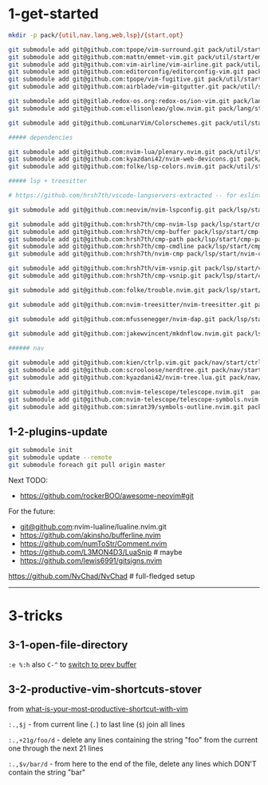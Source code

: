# 1-get-started

```bash
mkdir -p pack/{util,nav,lang,web,lsp}/{start,opt}

git submodule add git@github.com:tpope/vim-surround.git pack/util/start/surround
git submodule add git@github.com:mattn/emmet-vim.git pack/util/start/emmet
git submodule add git@github.com:vim-airline/vim-airline.git pack/util/start/airline
git submodule add git@github.com:editorconfig/editorconfig-vim.git pack/util/start/editorconfig
git submodule add git@github.com:tpope/vim-fugitive.git pack/util/start/fugitive
git submodule add git@github.com:airblade/vim-gitgutter.git pack/util/start/gitgutter

git submodule add git@gitlab.redox-os.org:redox-os/ion-vim.git pack/lang/start/ion
git submodule add git@github.com:ellisonleao/glow.nvim.git pack/lang/start/glow

git submodule add git@github.comLunarVim/Colorschemes.git pack/util/start/colorschemes

##### dependencies

git submodule add git@github.com:nvim-lua/plenary.nvim.git pack/util/start/plenary.nvim
git submodule add git@github.com:kyazdani42/nvim-web-devicons.git pack/util/start/nvim-web-devicons
git submodule add git@github.com:folke/lsp-colors.nvim.git pack/util/start/lsp-colors

##### lsp + treesitter

# https://github.com/hrsh7th/vscode-langservers-extracted -- for eslint lsp

git submodule add git@github.com:neovim/nvim-lspconfig.git pack/lsp/start/nvim-lspconfig

git submodule add git@github.com:hrsh7th/cmp-nvim-lsp pack/lsp/start/cmp-nvim-lsp
git submodule add git@github.com:hrsh7th/cmp-buffer pack/lsp/start/cmp-buffer
git submodule add git@github.com:hrsh7th/cmp-path pack/lsp/start/cmp-path
git submodule add git@github.com:hrsh7th/cmp-cmdline pack/lsp/start/cmp-cmdline
git submodule add git@github.com:hrsh7th/nvim-cmp pack/lsp/start/nvim-cmp

git submodule add git@github.com:hrsh7th/vim-vsnip.git pack/lsp/start/vim-vsnip
git submodule add git@github.com:hrsh7th/cmp-vsnip.git pack/lsp/start/cmp-vsnip

git submodule add git@github.com:folke/trouble.nvim.git pack/lsp/start/trouble

git submodule add git@github.com:nvim-treesitter/nvim-treesitter.git pack/lsp/start/nvim-treesitter

git submodule add git@github.com:mfussenegger/nvim-dap.git pack/lsp/start/nvim-dap
 
git submodule add git@github.com:jakewvincent/mkdnflow.nvim.git pack/lsp/start/mkdnflow.nvim

###### nav

git submodule add git@github.com:kien/ctrlp.vim.git pack/nav/start/ctrlp.vim
git submodule add git@github.com:scrooloose/nerdtree.git pack/nav/start/nerdtreej
git submodule add git@github.com:kyazdani42/nvim-tree.lua.git pack/nav/start/nvim-tree

git submodule add git@github.com:nvim-telescope/telescope.nvim.git  pack/nav/start/telescope.nvim
git submodule add git@github.com:nvim-telescope/telescope-symbols.nvim.git pack/nav/start/telescope-symbols
git submodule add git@github.com:simrat39/symbols-outline.nvim.git pack/nav/start/symbols-outline
```

## 1-2-plugins-update

```bash
git submodule init
git submodule update --remote
git submodule foreach git pull origin master
```

Next TODO:
* https://github.com/rockerBOO/awesome-neovim#git

For the future:
* git@github.com:nvim-lualine/lualine.nvim.git
* https://github.com/akinsho/bufferline.nvim
* https://github.com/numToStr/Comment.nvim
* https://github.com/L3MON4D3/LuaSnip # maybe
* https://github.com/lewis6991/gitsigns.nvim

https://github.com/NvChad/NvChad # full-fledged setup

-----------------------------------------------------------

# 3-tricks

## 3-1-open-file-directory

`:e %:h` also `C-^` to [switch to prev buffer](https://stackoverflow.com/a/27692161/4039738)


## 3-2-productive-vim-shortcuts-stover

from [what-is-your-most-productive-shortcut-with-vim](https://stackoverflow.com/questions/1218390/what-is-your-most-productive-shortcut-with-vim)

`:.,$j` - from current line (`.`) to last line (`$`) join all lines

`:.,+21g/foo/d` - delete any lines containing the string "foo" from the current
  one through the next 21 lines

`:.,$v/bar/d` - from here to the end of the file, delete any lines
  which DON'T contain the string "bar"
